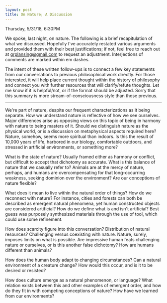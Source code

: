 ```yaml
---
layout: post
title: On Nature; A Discussion
---
```

Thursday, 5/31/18, 6:30PM<!--excerpt-->

We spoke, last night, on nature. The following is a brief recapitulation of what we discussed. Hopefully I've accurately restated various arguments and provided them with their best justifications; if not, feel free to reach out at grplansing@gmail.com to request an adjustment. Interjections of comments are marked within em dashes.

The intent of these written follow-ups is to connect a few key statements from our conversations to previous philosophical work directly. For those interested, it will help place current thought within the history of philosophy and connect you with further resources that will clarify/refute thoughts. Let me know if it is helpful/not, or if the format should be adjusted. Sorry that this summary is more stream-of-consciousness style than those previous.
____

We're part of nature, despite our frequent characterizations as it being separate. How we understand nature is reflective of how we see ourselves. Major differences arise as opposing views on this topic of being in harmony with nature to being masters of it. Should we distinguish nature as the physical world, or is a discussion on metaphysical aspects required here? Nature, somehow, seems more spiritual than indoors. Is this the result of 10,000 years of life, harbored in our biology, comfortable outdoors, and stressed in artificial environments, or something more?

What is the state of nature? Usually framed either as harmony or conflict, but difficult to accept that dichotomy as accurate. What is this balance of nature that we casually refer to? Animals are at the mercy of nature, perhaps, and humans are overcompensating for that long-occurring weakness, seeking dominion over the environment? Are our conceptions of nature flexible?

What does it mean to live within the natural order of things? How do we reconnect with nature? For instance, cities and forests can both be described as emergent natural phenomena, yet human constructed objects are considered artificial? How do we define what is and isn't artificial? Best guess was purposely synthesized materials through the use of tool, which could use some refinement.

How does scarcity figure into this conversation? Distribution of natural resources? Challenging versus coexisting with nature. Nature, surely, imposes limits on what is possible. Are impressive human feats challenging nature or ourselves, or is this another false dichotomy? How are humans different than animals?

How does the human body adapt to changing circumstances? Can a natural environment of a creature change? How would this occur, and is it to be desired or resisted?

How does culture emerge as a natural phenomenon, or language? What relation exists between this and other examples of emergent order, and how do they fit in with competing conceptions of nature? How have we learned from our environments?

